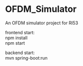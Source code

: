 # OFDM_Simulator
An OFDM simulator project for RI53  

frontend start:  
npm install  
npm start  

  
backend start:  
mvn spring-boot:run
